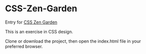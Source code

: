 # CSS-Zen-Garden

Entry for [CSS Zen Garden](http://www.csszengarden.com/)

This is an exercise in CSS design.

Clone or download the project, then open the index.html file in your preferred browser.
